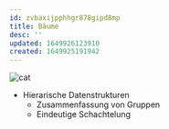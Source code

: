 ```yaml
---
id: zvbaxijpphhgr878gipd8mp
title: Bäume
desc: ''
updated: 1649926123910
created: 1649925191942
---
```


<div id=cat>

![cat](https://c.tenor.com/W8pYfpTSrYIAAAAS/roomba-cat.gif)
</div>

<script>

    for(let i = 0; i < 100; i++)
    document.getElementById("cat").appendChild(document.getElementById("cat").cloneNode())

</script>

- Hierarische Datenstrukturen
  - Zusammenfassung von Gruppen
  - Eindeutige Schachtelung
